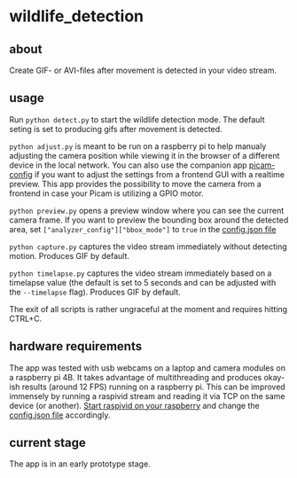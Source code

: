 # wildlife_detection

## about

Create GIF- or AVI-files after movement is detected in your video stream. 

## usage

Run `python detect.py` to start the wildlife detection mode. The default seting is set to producing gifs after movement is detected.

`python adjust.py` is meant to be run on a raspberry pi to help manualy adjusting the camera position while viewing it in the browser of a different device in the local network. 
You can also use the companion app [picam-config](https://github.com/maxupravitelev/picam-config) if you want to adjust the settings from a frontend GUI with a realtime preview. This app provides the possibility to move the camera from a frontend in case your Picam is utilizing a GPIO motor.

`python preview.py` opens a preview window where you can see the current camera frame. If you want to preview the bounding box around the detected area, set `["analyzer_config"]["bbox_mode"]` to `true` in the [config.json file](https://github.com/maxupravitelev/wildlife_detection/tree/main/config)

`python capture.py` captures the video stream immediately without detecting motion. Produces GIF by default.

`python timelapse.py` captures the video stream immediately based on a timelapse value (the default is set to 5 seconds and can be adjusted with the `--timelapse` flag). Produces GIF by default.

The exit of all scripts is rather ungraceful at the moment and requires hitting CTRL+C.

## hardware requirements

The app was tested with usb webcams on a laptop and camera modules on a raspberry pi 4B. It takes advantage of multithreading and produces okay-ish results (around 12 FPS) running on a raspberry pi. This can be improved immensely by running a raspivid stream and reading it via TCP on the same device (or another). [Start raspivid on your raspberry](https://wiki.marcluerssen.de/index.php?title=Raspberry_Pi/Camera_streaming#direct_tcp_stream_with_netcat) and change the [config.json file](https://github.com/maxupravitelev/wildlife_detection/tree/main/config) accordingly.

## current stage

The app is in an early prototype stage.